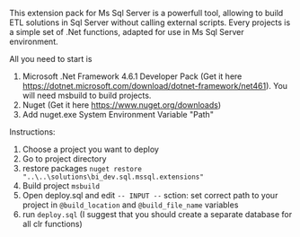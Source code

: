 This extension pack for Ms Sql Server is a powerfull tool, allowing to build ETL solutions in Sql Server without calling external scripts. 
Every projects is a simple set of .Net functions, adapted for use in Ms Sql Server environment.

All you need to start is 
1. Microsoft .Net Framework 4.6.1 Developer Pack (Get it here https://dotnet.microsoft.com/download/dotnet-framework/net461). You will need msbuild to build projects.
2. Nuget (Get it here https://www.nuget.org/downloads)
3. Add nuget.exe System Environment Variable "Path"

Instructions:
1. Choose a project you want to deploy
2. Go to project directory
3. restore packages ```nuget restore "..\..\solutions\bi_dev.sql.mssql.extensions"```
4. Build project ```msbuild```
5. Open deploy.sql and edit ```-- INPUT --``` sction: set correct path to your project in ```@build_location``` and ```@build_file_name``` variables
6. run ```deploy.sql``` (I suggest that you should create a separate database for all clr functions)



